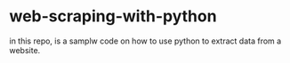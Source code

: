 # web-scraping-with-python
in this repo, is a samplw code on how to use python to extract data from a website.
